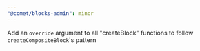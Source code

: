 ```yaml
---
"@comet/blocks-admin": minor
---
```


Add an `override` argument to all "createBlock" functions to follow `createCompositeBlock`'s pattern

